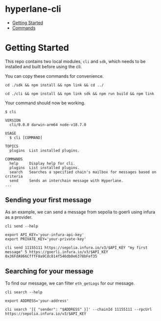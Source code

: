 hyperlane-cli
=================

<!-- toc -->
* [Getting Started](#usage)
* [Commands](#commands)
<!-- tocstop -->

# Getting Started
<!-- usage -->
This repo contains two local modules, `cli` and `sdk`, which needs to be installed and
built before using the cli. 

You can copy these commands for convenience.

```sh-session
cd ./sdk && npm install && npm link && cd ../
```

```sh-session
cd ./cli && npm install && npm link sdk && npm run build && npm link
```

Your command should now be working.

```sh-session
$ cli

VERSION
  cli/0.0.0 darwin-arm64 node-v18.7.0

USAGE
  $ cli [COMMAND]

TOPICS
  plugins  List installed plugins.

COMMANDS
  help     Display help for cli.
  plugins  List installed plugins.
  search   Searches a specified chain's mailbox for messages based on criteria
  send     Sends an interchain message with Hyperlane.
...
```

## Sending your first message

As an example, we can send a message from sepolia to goerli using infura as a provider.

```sh-session
cli send --help
```

```sh-session
export API_KEY='your-infura-api-key'
export PRIVATE_KEY='your-private-key'
```

```sh-session
cli send 11155111 https://sepolia.infura.io/v3/$API_KEY "my first message" 5 https://goerli.infura.io/v3/$API_KEY 0x36FdA966CfffF8a9Cdc814f546db0e6378bFef35
```

## Searching for your message

To find our message, we can filter `eth_getLogs` for our message.

```sh-session
cli search --help
```

```sh-session
export ADDRESS='your-address'
```

```sh-session
cli search '[{ "sender": "$ADDRESS" }]' --chainId 11155111 --rpcUrl https://sepolia.infura.io/v3/$API_KEY
```
